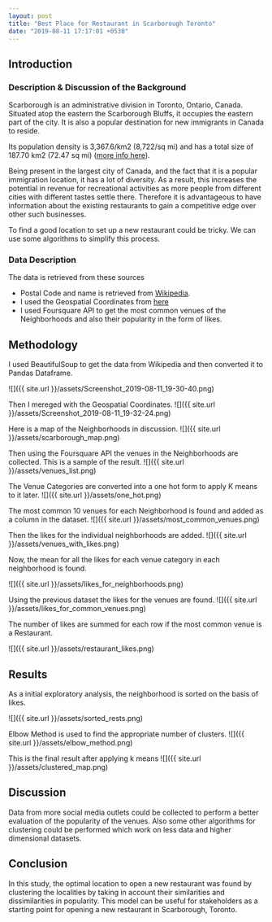 ```yaml
---
layout: post
title: "Best Place for Restaurant in Scarborough Toronto"
date: "2019-08-11 17:17:01 +0530"
---
```


## Introduction

### Description & Discussion of the Background

Scarborough is an administrative division in Toronto, Ontario, Canada.
Situated atop the eastern the Scarborough Bluffs, it occupies the
eastern part of the city. It is also a popular destination for new
immigrants in Canada to reside.

Its population density is 3,367.6/km2 (8,722/sq mi) and has a total
size of 187.70 km2 (72.47 sq mi) ([more info here](https://en.wikipedia.org/wiki/Scarborough,_Toronto)).

Being present in the largest city of Canada, and the fact that it is a
popular immigration location, it has a lot of diversity. As a result,
this increases the potential in revenue for recreational activities as
more people from different cities with different tastes settle there.
Therefore it is advantageous to have information about the existing
restaurants to gain a competitive edge over other such businesses.

To find a good location to set up a new restaurant could be tricky. We
can use some algorithms to simplify this process.

### Data Description

The data is retrieved from these sources

* Postal Code and name is retrieved from [Wikipedia](https://en.wikipedia.org/wiki/List_of_postal_codes_of_Canada:_M).
* I used the Geospatial Coordinates from [here](https://cocl.us/Geospatial_data)
* I used Foursquare API to get the most common venues of the Neighborhoods and also their popularity in the form of likes.

## Methodology

I used BeautifulSoup to get the data from Wikipedia and then converted
it to Pandas Dataframe.

![]({{ site.url }}/assets/Screenshot_2019-08-11_19-30-40.png)

Then I mereged with the Geospatial Coordinates.
![]({{ site.url }}/assets/Screenshot_2019-08-11_19-32-24.png)

Here is a map of the Neighborhoods in discussion.
![]({{ site.url }}/assets/scarborough_map.png)

Then using the Foursquare API the venues in the Neighborhoods are collected. This is a sample of the result.
![]({{ site.url }}/assets/venues_list.png)

The Venue Categories are converted into a one hot form to apply K means to it later.
![]({{ site.url }}/assets/one_hot.png)

The most common 10 venues for each Neighborhood is found and added as a column in the dataset.
![]({{ site.url }}/assets/most_common_venues.png)

Then the likes for the individual neighborhoods are added.
![]({{ site.url }}/assets/venues_with_likes.png)

Now, the mean for all the likes for each venue category in each neighborhood is found.

![]({{ site.url }}/assets/likes_for_neighborhoods.png)

Using the previous dataset the likes for the venues are found.
![]({{ site.url }}/assets/likes_for_common_venues.png)

The number of likes are summed for each row if the most common venue is a Restaurant.

![]({{ site.url }}/assets/restaurant_likes.png)

## Results

As a initial exploratory analysis, the neighborhood is sorted on the basis of likes.

![]({{ site.url }}/assets/sorted_rests.png)

Elbow Method is used to find the appropriate number of clusters.
![]({{ site.url }}/assets/elbow_method.png)

This is the final result after applying k means
![]({{ site.url }}/assets/clustered_map.png)

## Discussion

Data from more social media outlets could be collected to perform a
better evaluation of the popularity of the venues. Also some other
algorithms for clustering could be performed which work on less data and
higher dimensional datasets.

## Conclusion

In this study, the optimal location to open a new restaurant was found
by clustering the localities by taking in account their similarities and
dissimilarities in popularity. This model can be useful for stakeholders
as a starting point for opening a new restaurant in Scarborough, Toronto.
